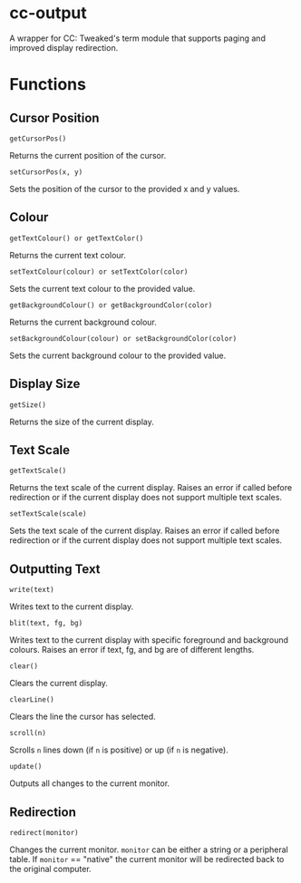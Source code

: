 # cc-output
 A wrapper for CC: Tweaked's term module that supports paging and improved display redirection.

# Functions
## Cursor Position

	getCursorPos()

Returns the current position of the cursor.

	setCursorPos(x, y)

Sets the position of the cursor to the provided x and y values.

## Colour

	getTextColour() or getTextColor()

Returns the current text colour.

	setTextColour(colour) or setTextColor(color)

Sets the current text colour to the provided value.

	getBackgroundColour() or getBackgroundColor(color)

Returns the current background colour.

	setBackgroundColour(colour) or setBackgroundColor(color)

Sets the current background colour to the provided value.

## Display Size

	getSize()

Returns the size of the current display.

## Text Scale

	getTextScale()

Returns the text scale of the current display. Raises an error if called before redirection or if the current display does not support multiple text scales.

	setTextScale(scale)

Sets the text scale of the current display. Raises an error if called before redirection or if the current display does not support multiple text scales.

## Outputting Text

	write(text)

Writes text to the current display.

	blit(text, fg, bg)

Writes text to the current display with specific foreground and background colours. Raises an error if text, fg, and bg are of different lengths.

	clear()

Clears the current display.

	clearLine()

Clears the line the cursor has selected.

	scroll(n)

Scrolls `n` lines down (if `n` is positive) or up (if `n` is negative).

	update()

Outputs all changes to the current monitor.

## Redirection

	redirect(monitor)

Changes the current monitor. `monitor` can be either a string or a peripheral table. If `monitor` == "native" the current monitor will be redirected back to the original computer.
